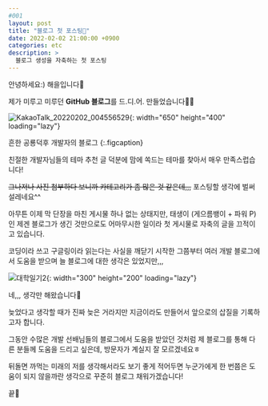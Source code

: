 ```yaml
---
#001
layout: post
title: "블로그 첫 포스팅🎉"
date: 2022-02-02 21:00:00 +0900
categories: etc
description: >
  블로그 생성을 자축하는 첫 포스팅
---
```


안녕하세요:) 해을입니다🦖

제가 미루고 미루던 **GitHub 블로그**를 드.디.어. 만들었습니다👏👏

![KakaoTalk_20220202_004556529](https://user-images.githubusercontent.com/39720852/152105728-cddf425b-603d-4220-890a-0aa0fc05bbb8.png){: width="650" height="400" loading="lazy"}

흔한 공룡덕후 개발자의 블로그
{:.figcaption}

친절한 개발자님들의 테마 추천 글 덕분에 맘에 쏙드는 테마를 찾아서 매우 만족스럽습니다!

~~그나저나 사진 첨부하다 보니까 카테고리가 좀 많은 것 같은데,,,~~ 포스팅할 생각에 벌써 설레네요^^

아무튼 이제 막 단장을 마친 게시물 하나 없는 상태지만, 태생이 (게으름뱅이 + 파워 P)인 제겐 블로그가 생긴 것만으로도 어마무시한 일이라 첫 게시물로 자축의 글을 끄적이고 있습니다.

코딩이라 쓰고 구글링이라 읽는다는 사실을 깨닫기 시작한 그쯤부터 여러 개발 블로그에서 도움을 받으며 늘 블로그에 대한 생각은 있었지만,,,

![대학일기2](https://user-images.githubusercontent.com/39720852/152159876-97b48dc0-2079-4de9-b0a0-76c0a0b225c0.jpeg){: width="300" height="200" loading="lazy"}

네,,, 생각만 해왔습니다🤣

늦었다고 생각할 때가 진짜 늦은 거라지만 지금이라도 만들어서 앞으로의 삽질을 기록하고자 합니다.

그동안 수많은 개발 선배님들의 블로그에서 도움을 받았던 것처럼 제 블로그를 통해 다른 분들께 도움을 드리고 싶은데, 방문자가 계실지 잘 모르겠네요ㅎ

뒤돌면 까먹는 미래의 저를 생각해서라도 보기 좋게 적어두면 누군가에게 한 번쯤은 도움이 되지 않을까란 생각으로 꾸준히 블로그 채워가겠습니다!

끝🦕

